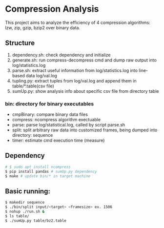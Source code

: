 # Compression Analysis
This project aims to analyze the efficiency of 4 compression algorithms: lzw, zip, gzip, bzip2 over binary data.

## Structure
1. dependency.sh: check dependency and initialize  
2. generate.sh: run compress-decompress cmd and dump raw output into log/statistics.log  
3. parse.sh: extract useful information from log/statistics.log into line-based data log/val.log  
4. tupling.py: extract tuples from log/val.log and append them in table/\*.table(csv file)  
5. sumUp.py: show analysis info about specific csv file from directory table  

### bin: directory for binary executables
* cmpBinary: compare binary data files
* compress: ncompress algorithm exectuable
* parse: parse log/statistical.log, called by script parse.sh
* split: split arbitrary raw data into customized frames, being dumped into directory: sequence
* timer: estimate cmd execution time (measure)

## Dependency
```bash
# $ sudo apt install ncompress 
$ pip install pandas # sumUp.py dependency
$ make # update bin/* in target machine
```

## Basic running:

```bash
$ makedir sequence
$ ./bin/split input/<target> <framesize> ex. 1506
$ nohup ./run.sh & 
$ ls table/
$ ./sumUp.py table/bz2.table
```


